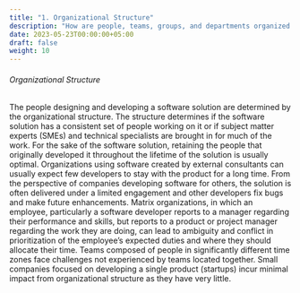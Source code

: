 ```yaml
---
title: "1. Organizational Structure"
description: "How are people, teams, groups, and departments organized to work together?"
date: 2023-05-23T00:00:00+05:00
draft: false
weight: 10
---
```


###### Organizational Structure
The people designing and developing a software solution are determined by the organizational structure.  The structure determines if the software solution has a consistent set of people working on it or if subject matter experts (SMEs) and technical specialists are brought in for much of the work.  For the sake of the software solution, retaining the people that originally developed it throughout the lifetime of the solution is usually optimal.  Organizations using software created by external consultants can usually expect few developers to stay with the product for a long time.  From the perspective of companies developing software for others, the solution is often delivered under a limited engagement and other developers fix bugs and make future enhancements.  Matrix organizations, in which an employee, particularly a software developer reports to a manager regarding their performance and skills, but reports to a product or project manager regarding the work they are doing, can lead to ambiguity and conflict in prioritization of the employee’s expected duties and where they should allocate their time.  Teams composed of people in significantly different time zones face challenges not experienced by teams located together.  Small companies focused on developing a single product (startups) incur minimal impact from organizational structure as they have very little.


